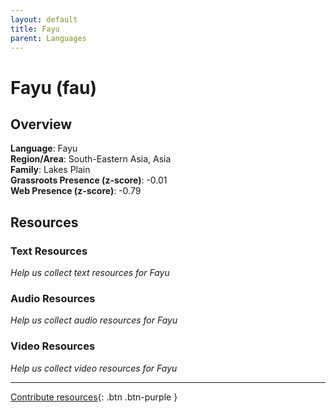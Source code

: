 ```yaml
---
layout: default
title: Fayu
parent: Languages
---
```


# Fayu (fau)

## Overview

**Language**: Fayu  
**Region/Area**: South-Eastern Asia, Asia  
**Family**: Lakes Plain  
**Grassroots Presence (z-score)**: -0.01  
**Web Presence (z-score)**: -0.79  

## Resources

### Text Resources
*Help us collect text resources for Fayu*

### Audio Resources
*Help us collect audio resources for Fayu*

### Video Resources
*Help us collect video resources for Fayu*

---

[Contribute resources](https://forms.office.com/e/1SfLJx3u1r){: .btn .btn-purple }

